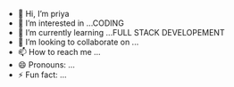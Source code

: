 - 👋 Hi, I’m priya
- 👀 I’m interested in ...CODING
- 🌱 I’m currently learning ...FULL STACK DEVELOPEMENT
- 💞️ I’m looking to collaborate on ...
- 📫 How to reach me ...
- 😄 Pronouns: ...
- ⚡ Fun fact: ...

<!---
priyakumar-2005/priyakumar-2005 is a ✨ special ✨ repository because its `README.md` (this file) appears on your GitHub profile.
You can click the Preview link to take a look at your changes.
--->
